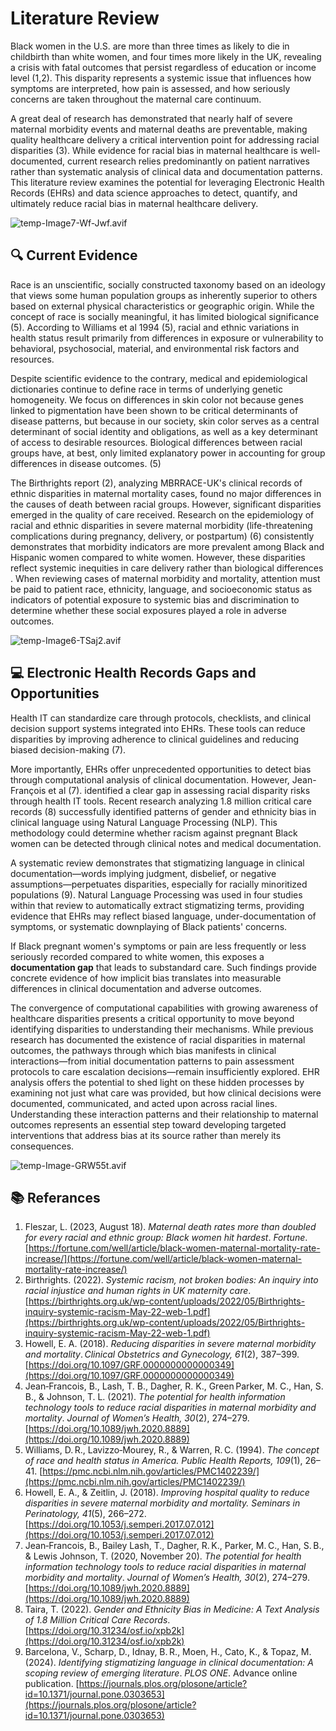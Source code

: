 <!-- markdownlint-disable MD013 -->

# Literature Review

Black women in the U.S. are more than three times as likely to die in childbirth than white women, and four times more likely in the UK, revealing a crisis with fatal outcomes that persist regardless of education or income level (1,2). This disparity represents a systemic issue that influences how symptoms are interpreted, how pain is assessed, and how seriously concerns are taken throughout the maternal care continuum.

A great deal of research has demonstrated that nearly half of severe maternal morbidity events and maternal deaths are preventable, making quality healthcare delivery a critical intervention point for addressing racial disparities (3). While evidence for racial bias in maternal healthcare is well-documented, current research relies predominantly on patient narratives rather than systematic analysis of clinical data and documentation patterns. This literature review examines the potential for leveraging Electronic Health Records (EHRs) and data science approaches to detect, quantify, and ultimately reduce racial bias in maternal healthcare delivery.

![temp-Image7-Wf-Jwf.avif](https://i.postimg.cc/1t91cCBj/temp-Image7-Wf-Jwf.avif)

## 🔍 Current Evidence

Race is an unscientific, socially constructed taxonomy based on an ideology that views some human population groups as inherently superior to others based on external physical characteristics or geographic origin. While the concept of race is socially meaningful, it has limited biological significance (5). According to Williams et al 1994 (5), racial and ethnic variations in health status result primarily from differences in exposure or vulnerability to behavioral, psychosocial, material, and environmental risk factors and resources.

Despite scientific evidence to the contrary, medical and epidemiological dictionaries continue to define race in terms of underlying genetic homogeneity. We focus on differences in skin color not because genes linked to pigmentation have been shown to be critical determinants of disease patterns, but because in our society, skin color serves as a central determinant of social identity and obligations, as well as a key determinant of access to desirable resources. Biological differences between racial groups have, at best, only limited explanatory power in accounting for group differences in disease outcomes. (5)

The Birthrights report (2), analyzing MBRRACE-UK's clinical records of ethnic disparities in maternal mortality cases, found no major differences in the causes of death between racial groups. However, significant disparities emerged in the quality of care received. Research on the epidemiology of racial and ethnic disparities in severe maternal morbidity (life-threatening complications during pregnancy, delivery, or postpartum) (6) consistently demonstrates that morbidity indicators are more prevalent among Black and Hispanic women compared to white women. However, these disparities reflect systemic inequities in care delivery rather than biological differences . When reviewing cases of maternal morbidity and mortality, attention must be paid to patient race, ethnicity, language, and socioeconomic status as indicators of potential exposure to systemic bias and discrimination to determine whether these social exposures played a role in adverse outcomes.

![temp-Image6-TSaj2.avif](https://i.postimg.cc/FRD5Pyns/temp-Image6-TSaj2.avif)

## 💻 Electronic Health Records Gaps and Opportunities

Health IT can standardize care through protocols, checklists, and clinical decision support systems integrated into EHRs. These tools can reduce disparities by improving adherence to clinical guidelines and reducing biased decision-making (7).

More importantly, EHRs offer unprecedented opportunities to detect bias through computational analysis of clinical documentation. However, Jean-François et al (7). identified a clear gap in assessing racial disparity risks through health IT tools. Recent research analyzing 1.8 million critical care records (8) successfully identified patterns of gender and ethnicity bias in clinical language using Natural Language Processing (NLP). This methodology could determine whether racism against pregnant Black women can be detected through clinical notes and medical documentation.

A systematic review demonstrates that stigmatizing language in clinical documentation—words implying judgment, disbelief, or negative assumptions—perpetuates disparities, especially for racially minoritized populations (9). Natural Language Processing was used in four studies within that review to automatically extract stigmatizing terms, providing evidence that EHRs may reflect biased language, under-documentation of symptoms, or systematic downplaying of Black patients' concerns.

If Black pregnant women's symptoms or pain are less frequently or less seriously recorded compared to white women, this exposes a **documentation gap** that leads to substandard care. Such findings provide concrete evidence of how implicit bias translates into measurable differences in clinical documentation and adverse outcomes.

The convergence of computational capabilities with growing awareness of healthcare disparities presents a critical opportunity to move beyond identifying disparities to understanding their mechanisms. While previous research has documented the existence of racial disparities in maternal outcomes, the pathways through which bias manifests in clinical interactions—from initial documentation patterns to pain assessment protocols to care escalation decisions—remain insufficiently explored. EHR analysis offers the potential to shed light on these hidden processes by examining not just what care was provided, but how clinical decisions were documented, communicated, and acted upon across racial lines. Understanding these interaction patterns and their relationship to maternal outcomes represents an essential step toward developing targeted interventions that address bias at its source rather than merely its consequences.

![temp-Image-GRW55t.avif](https://i.postimg.cc/Dz6MF2Qx/temp-Image-GRW55t.avif)

## 📚 Referances

1. Fleszar, L. (2023, August 18). _Maternal death rates more than doubled for every racial and ethnic group: Black women hit hardest_. _Fortune_. [https://fortune.com/well/article/black-women-maternal-mortality-rate-increase/](https://fortune.com/well/article/black-women-maternal-mortality-rate-increase/)
2. Birthrights. (2022). _Systemic racism, not broken bodies: An inquiry into racial injustice and human rights in UK maternity care_.  [https://birthrights.org.uk/wp-content/uploads/2022/05/Birthrights-inquiry-systemic-racism-May-22-web-1.pdf](https://birthrights.org.uk/wp-content/uploads/2022/05/Birthrights-inquiry-systemic-racism-May-22-web-1.pdf)
3. Howell, E. A. (2018). _Reducing disparities in severe maternal morbidity and mortality_. _Clinical Obstetrics and Gynecology, 61_(2), 387–399. [https://doi.org/10.1097/GRF.0000000000000349](https://doi.org/10.1097/GRF.0000000000000349)
4. Jean‑Francois, B., Lash, T. B., Dagher, R. K., Green Parker, M. C., Han, S. B., & Johnson, T. L. (2021). _The potential for health information technology tools to reduce racial disparities in maternal morbidity and mortality_. _Journal of Women’s Health, 30_(2), 274–279. [https://doi.org/10.1089/jwh.2020.8889](https://doi.org/10.1089/jwh.2020.8889)
5. Williams, D. R., Lavizzo‑Mourey, R., & Warren, R. C. (1994). _The concept of race and health status in America._ _Public Health Reports, 109_(1), 26–41.  [https://pmc.ncbi.nlm.nih.gov/articles/PMC1402239/](https://pmc.ncbi.nlm.nih.gov/articles/PMC1402239/)
6. Howell, E. A., & Zeitlin, J. (2018). _Improving hospital quality to reduce disparities in severe maternal morbidity and mortality._ _Seminars in Perinatology, 41_(5), 266–272. [https://doi.org/10.1053/j.semperi.2017.07.012](https://doi.org/10.1053/j.semperi.2017.07.012)
7. Jean‑Francois, B., Bailey Lash, T., Dagher, R. K., Parker, M. C., Han, S. B., & Lewis Johnson, T. (2020, November 20). _The potential for health information technology tools to reduce racial disparities in maternal morbidity and mortality_. _Journal of Women’s Health, 30_(2), 274–279. [https://doi.org/10.1089/jwh.2020.8889](https://doi.org/10.1089/jwh.2020.8889)
8. Taira, T. (2022). _Gender and Ethnicity Bias in Medicine: A Text Analysis of 1.8 Million Critical Care Records_.  [https://doi.org/10.31234/osf.io/xpb2k](https://doi.org/10.31234/osf.io/xpb2k)
9. Barcelona, V., Scharp, D., Idnay, B. R., Moen, H., Cato, K., & Topaz, M. (2024). _Identifying stigmatizing language in clinical documentation: A scoping review of emerging literature_. _PLOS ONE_. Advance online publication. [https://journals.plos.org/plosone/article?id=10.1371/journal.pone.0303653](https://journals.plos.org/plosone/article?id=10.1371/journal.pone.0303653)

  <!-- markdownlint-enable MD013 -->